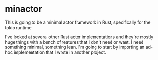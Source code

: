 # minactor

This is going to be a minimal actor framework in Rust, specifically for the tokio runtime.

I've looked at several other Rust actor implementations and they're mostly huge things with a bunch of features
that I don't need or want. I need something minimal, something lean. I'm going to start by importing an ad-hoc
implementation that I wrote in another project.

